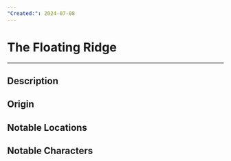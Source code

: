 ```yaml
---
"Created:": 2024-07-08
---
```

# The Floating Ridge
---
## Description




## Origin





## Notable Locations





## Notable Characters

